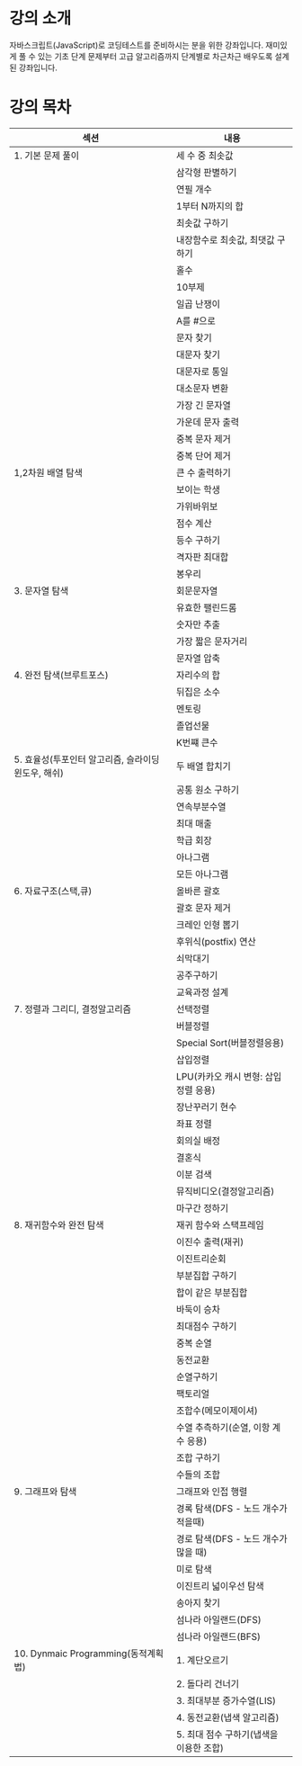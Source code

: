 # 강의 소개

자바스크립트(JavaScript)로 코딩테스트를 준비하시는 분을 위한 강좌입니다. 재미있게 풀 수 있는 기초 단계 문제부터 고급 알고리즘까지 단계별로 차근차근 배우도록 설계된 강좌입니다.

# 강의 목차

| 섹션                                                | 내용                                    |
| --------------------------------------------------- | --------------------------------------- |
| 1. 기본 문제 풀이                                   | 세 수 중 최솟값                         |
|                                                     | 삼각형 판별하기                         |
|                                                     | 연필 개수                               |
|                                                     | 1부터 N까지의 합                        |
|                                                     | 최솟값 구하기                           |
|                                                     | 내장함수로 최솟값, 최댓값 구하기        |
|                                                     | 홀수                                    |
|                                                     | 10부제                                  |
|                                                     | 일곱 난쟁이                             |
|                                                     | A를 #으로                               |
|                                                     | 문자 찾기                               |
|                                                     | 대문자 찾기                             |
|                                                     | 대문자로 통일                           |
|                                                     | 대소문자 변환                           |
|                                                     | 가장 긴 문자열                          |
|                                                     | 가운데 문자 출력                        |
|                                                     | 중복 문자 제거                          |
|                                                     | 중복 단어 제거                          |
| 1,2차원 배열 탐색                                   | 큰 수 출력하기                          |
|                                                     | 보이는 학생                             |
|                                                     | 가위바위보                              |
|                                                     | 점수 계산                               |
|                                                     | 등수 구하기                             |
|                                                     | 격자판 최대합                           |
|                                                     | 봉우리                                  |
| 3. 문자열 탐색                                      | 회문문자열                              |
|                                                     | 유효한 팰린드롬                         |
|                                                     | 숫자만 추출                             |
|                                                     | 가장 짧은 문자거리                      |
|                                                     | 문자열 압축                             |
| 4. 완전 탐색(브루트포스)                            | 자리수의 합                             |
|                                                     | 뒤집은 소수                             |
|                                                     | 멘토링                                  |
|                                                     | 졸업선물                                |
|                                                     | K번쨰 큰수                              |
| 5. 효율성(투포인터 알고리즘, 슬라이딩 윈도우, 해쉬) | 두 배열 합치기                          |
|                                                     | 공통 원소 구하기                        |
|                                                     | 연속부분수열                            |
|                                                     | 최대 매출                               |
|                                                     | 학급 회장                               |
|                                                     | 아나그램                                |
|                                                     | 모든 아나그램                           |
| 6. 자료구조(스택,큐)                                | 올바른 괄호                             |
|                                                     | 괄호 문자 제거                          |
|                                                     | 크레인 인형 뽑기                        |
|                                                     | 후위식(postfix) 연산                    |
|                                                     | 쇠막대기                                |
|                                                     | 공주구하기                              |
|                                                     | 교육과정 설계                           |
| 7. 정렬과 그리디, 결정알고리즘                      | 선택정렬                                |
|                                                     | 버블정렬                                |
|                                                     | Special Sort(버블정렬응용)              |
|                                                     | 삽입정렬                                |
|                                                     | LPU(카카오 캐시 변형: 삽입정렬 응용)    |
|                                                     | 장난꾸러기 현수                         |
|                                                     | 좌표 정렬                               |
|                                                     | 회의실 배정                             |
|                                                     | 결혼식                                  |
|                                                     | 이분 검색                               |
|                                                     | 뮤직비디오(결정알고리즘)                |
|                                                     | 마구간 정하기                           |
| 8. 재귀함수와 완전 탐색                             | 재귀 함수와 스택프레임                  |
|                                                     | 이진수 출력(재귀)                       |
|                                                     | 이진트리순회                            |
|                                                     | 부분집합 구하기                         |
|                                                     | 합이 같은 부분집합                      |
|                                                     | 바둑이 승차                             |
|                                                     | 최대점수 구하기                         |
|                                                     | 중복 순열                               |
|                                                     | 동전교환                                |
|                                                     | 순열구하기                              |
|                                                     | 팩토리얼                                |
|                                                     | 조합수(메모이제이셔)                    |
|                                                     | 수열 추측하기(순열, 이항 계수 응용)     |
|                                                     | 조합 구하기                             |
|                                                     | 수들의 조합                             |
| 9. 그래프와 탐색                                    | 그래프와 인접 행렬                      |
|                                                     | 경록 탐색(DFS - 노드 개수가 적을때)     |
|                                                     | 경로 탐색(DFS - 노드 개수가 많을 때)    |
|                                                     | 미로 탐색                               |
|                                                     | 이진트리 넓이우선 탐색                  |
|                                                     | 송아지 찾기                             |
|                                                     | 섬나라 아일랜드(DFS)                    |
|                                                     | 섬나라 아일랜드(BFS)                    |
| 10. Dynmaic Programming(동적계획법)                 | 1. 계단오르기                           |
|                                                     | 2. 돌다리 건너기                        |
|                                                     | 3. 최대부분 증가수열(LIS)               |
|                                                     | 4. 동전교환(냅색 알고리즘)              |
|                                                     | 5. 최대 점수 구하기(냅색을 이용한 조합) |
